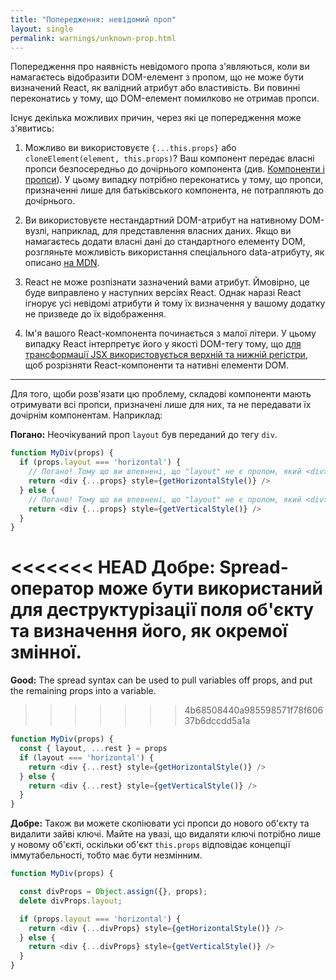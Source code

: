 ```yaml
---
title: "Попередження: невідомий проп"
layout: single
permalink: warnings/unknown-prop.html
---
```

Попередження про наявність невідомого пропа з'являються, коли ви намагаєтесь відобразити DOM-елемент з пропом, що не може бути визначений React, як валідний атрибут або властивість. Ви повинні переконатись у тому, що DOM-елемент помилково не отримав пропси.

Існує декілька можливих причин, через які це попередження може з'явитись:

1. Можливо ви використовуєте `{...this.props}` або `cloneElement(element, this.props)`? Ваш компонент передає власні пропси безпосередньо до дочірнього компонента (див. [Компоненти і пропси](/docs/transferring-props.html)). У цьому випадку потрібно переконатись у тому, що пропси, призначенні лише для батьківського компонента, не потрапляють до дочірнього.

2. Ви використовуєте нестандартний DOM-атрибут на нативному DOM-вузлі, наприклад, для представлення власних даних. Якщо ви намагаєтесь додати власні дані до стандартного елементу DOM, розгляньте можливість використання спеціального data-атрибуту, як описано [на MDN](https://developer.mozilla.org/en-US/docs/Web/Guide/HTML/Using_data_attributes).

3. React не може розпізнати зазначений вами атрибут. Ймовірно, це буде виправлено у наступних версіях React. Однак наразі React ігнорує усі невідомі атрибути й тому їх визначення у вашому додатку не призведе до їх відображення.

4. Ім'я вашого React-компонента починається з малої літери. У цьому випадку React інтерпретує його у якості DOM-тегу тому, що [для трансформації JSX використовується верхній та нижній регістри](/docs/jsx-in-depth.html#user-defined-components-must-be-capitalized), щоб розрізняти React-компоненти та нативні елементи DOM.

---

Для того, щоби розв'язати цю проблему, складові компоненти мають отримувати всі пропси, призначені лише для них, та не передавати їх дочірнім компонентам. Наприклад:

**Погано:** Неочікуваний проп `layout` був переданий до тегу `div`.

```js
function MyDiv(props) {
  if (props.layout === 'horizontal') {
    // Погано! Тому що ви впевнені, що "layout" не є пропом, який <div> зрозуміє
    return <div {...props} style={getHorizontalStyle()} />
  } else {
    // Погано! Тому що ви впевнені, що "layout" не є пропом, який <div> зрозуміє
    return <div {...props} style={getVerticalStyle()} />
  }
}
```

<<<<<<< HEAD
**Добре:** Spread-оператор може бути використаний для деструктурізації поля об'єкту та визначення його, як окремої змінної.
=======
**Good:** The spread syntax can be used to pull variables off props, and put the remaining props into a variable.
>>>>>>> 4b68508440a985598571f78f60637b6dccdd5a1a

```js
function MyDiv(props) {
  const { layout, ...rest } = props
  if (layout === 'horizontal') {
    return <div {...rest} style={getHorizontalStyle()} />
  } else {
    return <div {...rest} style={getVerticalStyle()} />
  }
}
```

**Добре:** Також ви можете скопіювати усі пропси до нового об'єкту та видалити зайві ключі. Майте на увазі, що видаляти ключі потрібно лише у новому об'єкті, оскільки об'єкт `this.props` відповідає концепції іммутабельності, тобто має бути незмінним.

```js
function MyDiv(props) {

  const divProps = Object.assign({}, props);
  delete divProps.layout;

  if (props.layout === 'horizontal') {
    return <div {...divProps} style={getHorizontalStyle()} />
  } else {
    return <div {...divProps} style={getVerticalStyle()} />
  }
}
```

